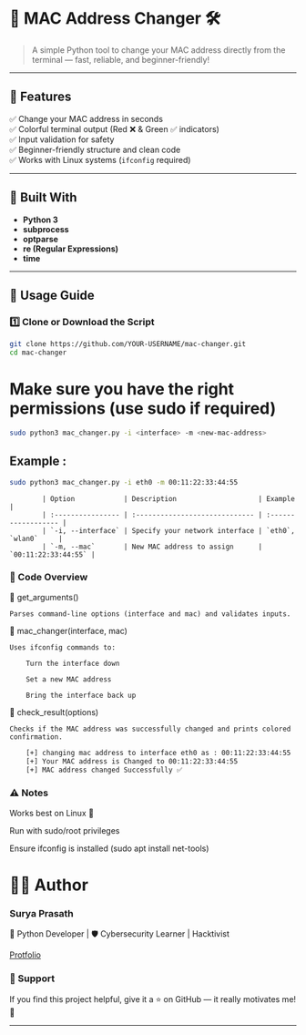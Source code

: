 # 🧠 MAC Address Changer 🛠️  
> A simple Python tool to change your MAC address directly from the terminal — fast, reliable, and beginner-friendly!

---

## 🌟 Features
✅ Change your MAC address in seconds  
✅ Colorful terminal output (Red ❌ & Green ✅ indicators)  
✅ Input validation for safety  
✅ Beginner-friendly structure and clean code  
✅ Works with Linux systems (`ifconfig` required)

---

## 🐍 Built With
- **Python 3**
- **subprocess**
- **optparse**
- **re (Regular Expressions)**
- **time**

---

## 🚀 Usage Guide

### 1️⃣ Clone or Download the Script
```bash
git clone https://github.com/YOUR-USERNAME/mac-changer.git
cd mac-changer
```
# Make sure you have the right permissions (use sudo if required)
```bash
sudo python3 mac_changer.py -i <interface> -m <new-mac-address>
```
## Example :
```bash
sudo python3 mac_changer.py -i eth0 -m 00:11:22:33:44:55
```
```
        | Option            | Description                    | Example             |
        | :---------------- | :----------------------------- | :------------------ |
        | `-i, --interface` | Specify your network interface | `eth0`, `wlan0`     |
        | `-m, --mac`       | New MAC address to assign      | `00:11:22:33:44:55` |
```

### 🧩 Code Overview

🔹 get_arguments()

    Parses command-line options (interface and mac) and validates inputs.

🔹 mac_changer(interface, mac)

    Uses ifconfig commands to:

        Turn the interface down

        Set a new MAC address

        Bring the interface back up

🔹 check_result(options)

    Checks if the MAC address was successfully changed and prints colored confirmation.

```bash
    [+] changing mac address to interface eth0 as : 00:11:22:33:44:55
    [+] Your MAC address is Changed to 00:11:22:33:44:55
    [+] MAC address changed Successfully ✅
```

### ⚠️ Notes

Works best on Linux 🐧

Run with sudo/root privileges

Ensure ifconfig is installed (sudo apt install net-tools)

# 🧑‍💻 Author

### Surya Prasath

💼 Python Developer | 🛡️ Cybersecurity Learner | Hacktivist

<a href="https://suryaprasath11.github.io/portfolio-">Protfolio</a>


### 💖 Support

If you find this project helpful, give it a ⭐ on GitHub — it really motivates me! 🌟

---
